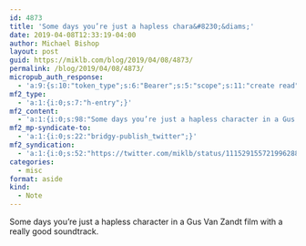 ```yaml
---
id: 4873
title: 'Some days you’re just a hapless chara&#8230;&diams;'
date: 2019-04-08T12:33:19-04:00
author: Michael Bishop
layout: post
guid: https://miklb.com/blog/2019/04/08/4873/
permalink: /blog/2019/04/08/4873/
micropub_auth_response:
  - 'a:9:{s:10:"token_type";s:6:"Bearer";s:5:"scope";s:11:"create read";s:2:"me";s:36:"https://miklb.com/blog/author/miklb/";s:9:"issued_by";s:45:"https://miklb.com/wp-json/indieauth/1.0/token";s:9:"client_id";s:33:"https://indigenous.abode.pub/ios/";s:11:"client_name";s:18:"Indigenous for iOS";s:9:"issued_at";i:1553542347;s:4:"user";i:1;s:13:"last_accessed";i:1554741199;}'
mf2_type:
  - 'a:1:{i:0;s:7:"h-entry";}'
mf2_content:
  - 'a:1:{i:0;s:98:"Some days you’re just a hapless character in a Gus Van Zandt film with a really good soundtrack.";}'
mf2_mp-syndicate-to:
  - 'a:1:{i:0;s:22:"bridgy-publish_twitter";}'
mf2_syndication:
  - 'a:1:{i:0;s:52:"https://twitter.com/miklb/status/1115291557219962883";}'
categories:
  - misc
format: aside
kind:
  - Note
---
```

Some days you’re just a hapless character in a Gus Van Zandt film with a really good soundtrack.